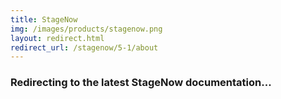 ```yaml
---
title: StageNow
img: /images/products/stagenow.png
layout: redirect.html
redirect_url: /stagenow/5-1/about
---
```


### Redirecting to the latest StageNow documentation...
